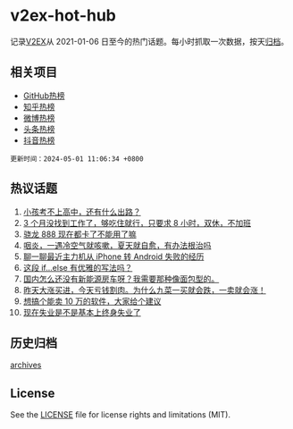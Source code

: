 # v2ex-hot-hub

 记录[V2EX](https://www.v2ex.com/)从 2021-01-06 日至今的热门话题。每小时抓取一次数据，按天[归档](archives)。
 
 ## 相关项目

- [GitHub热榜](https://github.com/it985/github-hot-hub)
- [知乎热榜](https://github.com/it985/zhihu-hot-hub)
- [微博热榜](https://github.com/it985/weibo-hot-hub)
- [头条热榜](https://github.com/it985/toutiao-hot-hub)
- [抖音热榜](https://github.com/it985/douyin-hot-hub)


 `更新时间：2024-05-01 11:06:34 +0800`

## 热议话题

1. [小孩考不上高中，还有什么出路？](https://www.v2ex.com/t/1037000)
1. [3 个月没找到工作了，够吃住就行，只要求 8 小时，双休，不加班](https://www.v2ex.com/t/1037071)
1. [骁龙 888 现在都卡了不能用了嘛](https://www.v2ex.com/t/1037047)
1. [咽炎，一遇冷空气就咳嗽，夏天就自愈，有办法根治吗](https://www.v2ex.com/t/1037101)
1. [聊一聊最近主力机从 iPhone 转 Android 失败的经历](https://www.v2ex.com/t/1037053)
1. [这段 if...else 有优雅的写法吗？](https://www.v2ex.com/t/1037129)
1. [国内怎么还没有新能源房车呀？我需要那种像面包型的。](https://www.v2ex.com/t/1037066)
1. [昨天大涨买进，今天亏钱割肉。为什么九菜一买就会跌，一卖就会涨！](https://www.v2ex.com/t/1037054)
1. [想搞个能卖 10 万的软件，大家给个建议](https://www.v2ex.com/t/1037137)
1. [现在失业是不是基本上终身失业了](https://www.v2ex.com/t/1037125)

## 历史归档

[archives](archives)

## License

See the [LICENSE](LICENSE) file for license rights and limitations (MIT).
